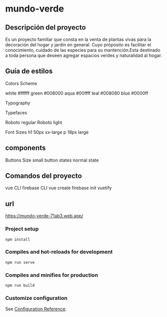 # mundo-verde

## Descripción del proyecto
Es un proyecto familiar que consta en la venta de plantas vivas para la decoración del hogar y jardín en general.
Cuyo próposito es facilitar el conocimiento, cuidado de las especies para su mantención.Esta destinado a toda persona que deseen agregar espacios verdes y naturalidad al hogar.

## Guía de estilos
Colors Scheme

white #ffffff
green #008000
aqua #00ffff
teal #008080
blue #0000ff

 Typography

 Typefaces

 Roboto regular
 Roboto light

 Font Sizes
 h1 50px  xx-large 
 p  18px large

 ## components

 Buttons
 Size small button 
 states normal state


## Comandos del proyecto
vue CLI
firebase CLI
vue create
firebase init
vuetify

## url 
https://mundo-verde-71ab3.web.app/


### Project setup
```
npm install
```

### Compiles and hot-reloads for development
```
npm run serve
```

### Compiles and minifies for production
```
npm run build
```

### Customize configuration
See [Configuration Reference](https://cli.vuejs.org/config/).
